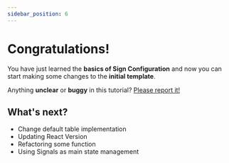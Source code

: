 ```yaml
---
sidebar_position: 6
---
```


# Congratulations!

You have just learned the **basics of Sign Configuration** and now you can start making some changes to the **initial template**.

Anything **unclear** or **buggy** in this tutorial? [Please report it!](https://github.com/anggaggaH/site-documentation/issues)

## What's next?

- Change default table implementation
- Updating React Version
- Refactoring some function
- Using Signals as main state management
